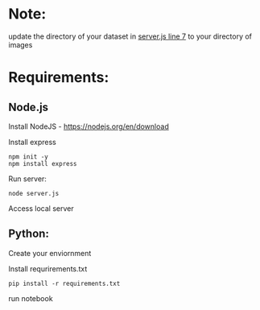 # Note: 
update the directory of your dataset in [server.js line 7](https://github.com/samchavita/random_img/blob/main/server.js#L7) to your directory of images



# Requirements:



## **Node.js**
Install NodeJS - https://nodejs.org/en/download 

Install express
```
npm init -y
npm install express
```
Run server:
```
node server.js
```
Access local server



  
## **Python:**
Create your enviornment
  
Install requrirements.txt
   
```
pip install -r requirements.txt
```
  
run notebook

  
